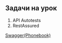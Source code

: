 ## Задачи на урок

1. API Autotests 
2. RestAssured

[Swagger(Phonebook)](https://contactapp-telran-backend.herokuapp.com/swagger-ui/index.html)

